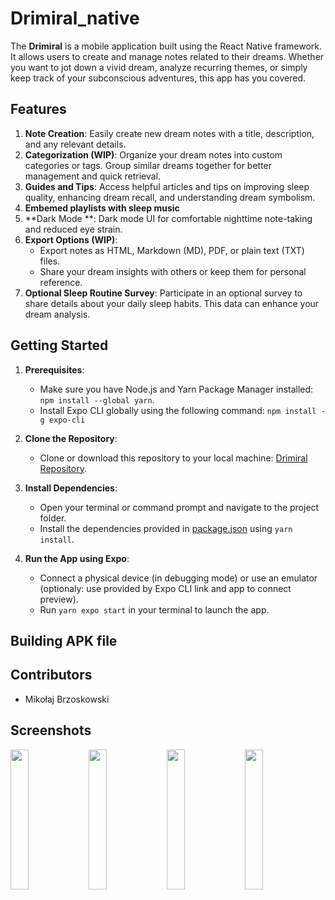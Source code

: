 # Drimiral_native

The **Drimiral** is a mobile application built using the React Native framework. It allows users to create and manage notes related to their dreams. Whether you want to jot down a vivid dream, analyze recurring themes, or simply keep track of your subconscious adventures, this app has you covered.

## Features

1. **Note Creation**: Easily create new dream notes with a title, description, and any relevant details.
2. **Categorization (WIP)**: Organize your dream notes into custom categories or tags. Group similar dreams together for better management and quick retrieval.
3. **Guides and Tips**: Access helpful articles and tips on improving sleep quality, enhancing dream recall, and understanding dream symbolism.
4. **Embemed playlists with sleep music**
5. **Dark Mode **: Dark mode UI for comfortable nighttime note-taking and reduced eye strain.
6. **Export Options (WIP)**:
   - Export notes as HTML, Markdown (MD), PDF, or plain text (TXT) files.
   - Share your dream insights with others or keep them for personal reference.
7. **Optional Sleep Routine Survey**: Participate in an optional survey to share details about your daily sleep habits. This data can enhance your dream analysis.

## Getting Started

1. **Prerequisites**:
    - Make sure you have Node.js and Yarn Package Manager installed: `npm install --global yarn`.
    - Install Expo CLI globally using the following command: `npm install -g expo-cli`

2. **Clone the Repository**:
    - Clone or download this repository to your local machine: [Drimiral Repository](https://github.com/Mikolaj-Brzoskowski/Drimiral).

3. **Install Dependencies**:
    - Open your terminal or command prompt and navigate to the project folder.
    - Install the dependencies provided in [package.json](https://github.com/Mikolaj-Brzoskowski/Drimiral/blob/master/package.json) using `yarn install`.

4. **Run the App using Expo**:
    - Connect a physical device (in debugging mode) or use an emulator (optionaly: use provided by Expo CLI link and app to connect preview).
    - Run `yarn expo start` in your terminal to launch the app.

## Building APK file

## Contributors
- Mikołaj Brzoskowski

## Screenshots
<div>
<img align=top src="https://github.com/Mikolaj-Brzoskowski/Drimiral_native/blob/master/assets/screenshots/mainpage.jpg" width=24% height=24%>
<img align=top src="https://github.com/Mikolaj-Brzoskowski/Drimiral_native/blob/master/assets/screenshots/notes.jpg" width=24% height=24%>
<img align=top src="https://github.com/Mikolaj-Brzoskowski/Drimiral_native/blob/master/assets/screenshots/survey.jpg" width=24% height=24%>
<img align=top src="https://github.com/Mikolaj-Brzoskowski/Drimiral_native/blob/master/assets/screenshots/guides.jpg" width=24% height=24%>
</div>